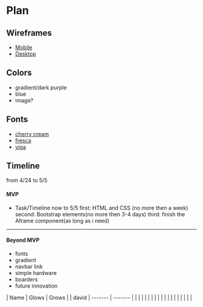 # Plan

## Wireframes
* [Mobile]()
* [Desktop]()

## Colors
* gradient/dark purple
* blue
* image?

## Fonts
* [cherry cream](https://fonts.google.com/specimen/Cherry+Cream+Soda?query=font)
* [fresca](https://fonts.google.com/specimen/Fresca?query=fonts)
* [viga](https://fonts.google.com/specimen/Viga?query=fonts)

## Timeline
from 4/24 to 5/5
#### MVP

* Task/Timeline
  now to 5/5
  first: HTML and CSS (no more then a week)
  second: Bootstrap elements(no more then 3-4 days)
  third: finish the Aframe component(as long as i need)

---

#### Beyond MVP

* fonts
* gradient
* navbar link
* simple hardware
* boarders
* future innovation




| Name | Glows | Grows |
| david | ------- | ------- |
|   |   |
|   |   |
|   |   |
|   |   |
|   |   |
|   |   |

